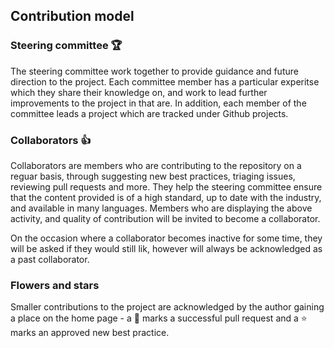 ## Contribution model

### Steering committee 🏆

The steering committee work together to provide guidance and future direction to the project. Each committee member has a particular experitse which they share their knowledge on, and work to lead further improvements to the project in that are. In addition, each member of the committee leads a project which are tracked under Github projects.

### Collaborators 👍

Collaborators are members who are contributing to the repository on a reguar basis, through suggesting new best practices, triaging issues, reviewing pull requests and more. They help the steering committee ensure that the content provided is of a high standard, up to date with the industry, and available in many languages. Members who are displaying the above activity, and quality of contribution will be invited to become a collaborator.

On the occasion where a collaborator becomes inactive for some time, they will be asked if they would still lik, however will always be acknowledged as a past collaborator.

### Flowers and stars

Smaller contributions to the project are acknowledged by the author gaining a place on the home page - a 🌻 marks a successful pull request and a ⭐ marks an approved new best practice.
